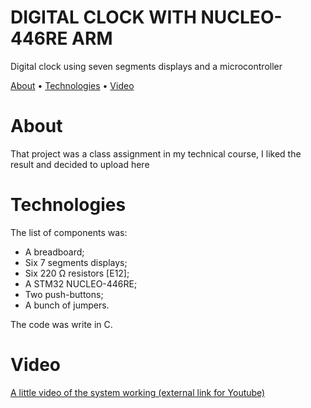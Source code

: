 <h1>DIGITAL CLOCK WITH NUCLEO-446RE ARM</h1>

<p>Digital clock using seven segments displays and a microcontroller</p>

<p><a href="#about">About</a> •
<a href="#about">Technologies</a> • 
<a href="#video">Video</a> </p>


# About
<p>That project was a class assignment in my technical course, I liked the result and decided to upload here</p>

# Technologies
<p>The list of components was:
<ul>
<li>A breadboard;</li>
<li>Six 7 segments displays;</li>
<li>Six 220 &Omega; resistors [E12];</li>
<li>A STM32 NUCLEO-446RE;</li>
<li>Two push-buttons;</li>
<li>A bunch of jumpers.</li>
</ul>
The code was write in C.
</p>

# Video
<a href="https://youtu.be/WR9fDmU7nZ0" target="_blank" rel="external">
A little video of the system working (external link for Youtube)
</a>
